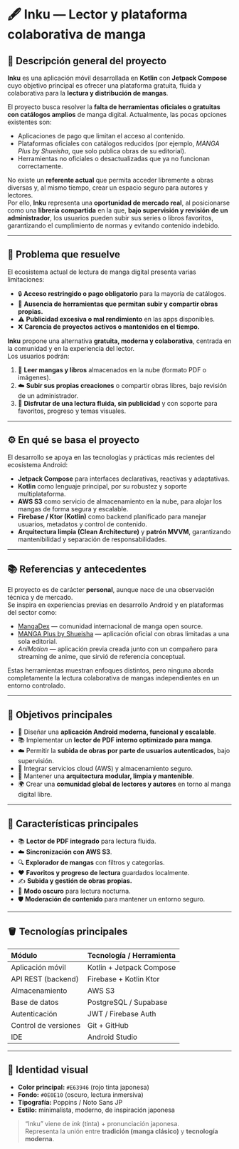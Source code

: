# 🖋️ Inku — Lector y plataforma colaborativa de manga

## 📌 Descripción general del proyecto

**Inku** es una aplicación móvil desarrollada en **Kotlin** con **Jetpack Compose** cuyo objetivo principal es ofrecer una plataforma gratuita, fluida y colaborativa para la **lectura y distribución de mangas**.

El proyecto busca resolver la **falta de herramientas oficiales o gratuitas con catálogos amplios** de manga digital. Actualmente, las pocas opciones existentes son:
- Aplicaciones de pago que limitan el acceso al contenido.  
- Plataformas oficiales con catálogos reducidos (por ejemplo, *MANGA Plus by Shueisha*, que solo publica obras de su editorial).  
- Herramientas no oficiales o desactualizadas que ya no funcionan correctamente.  

No existe un **referente actual** que permita acceder libremente a obras diversas y, al mismo tiempo, crear un espacio seguro para autores y lectores.  
Por ello, **Inku** representa una **oportunidad de mercado real**, al posicionarse como una **librería compartida** en la que, **bajo supervisión y revisión de un administrador**, los usuarios pueden subir sus series o libros favoritos, garantizando el cumplimiento de normas y evitando contenido indebido.

---

## 🎯 Problema que resuelve

El ecosistema actual de lectura de manga digital presenta varias limitaciones:

- 🔒 **Acceso restringido o pago obligatorio** para la mayoría de catálogos.  
- 🚫 **Ausencia de herramientas que permitan subir y compartir obras propias.**  
- ⚠️ **Publicidad excesiva o mal rendimiento** en las apps disponibles.  
- ❌ **Carencia de proyectos activos o mantenidos en el tiempo.**

**Inku** propone una alternativa **gratuita, moderna y colaborativa**, centrada en la comunidad y en la experiencia del lector.  
Los usuarios podrán:

1. 📖 **Leer mangas y libros** almacenados en la nube (formato PDF o imágenes).  
2. ☁️ **Subir sus propias creaciones** o compartir obras libres, bajo revisión de un administrador.  
3. 🚀 **Disfrutar de una lectura fluida, sin publicidad** y con soporte para favoritos, progreso y temas visuales.

---

## ⚙️ En qué se basa el proyecto

El desarrollo se apoya en las tecnologías y prácticas más recientes del ecosistema Android:

- **Jetpack Compose** para interfaces declarativas, reactivas y adaptativas.  
- **Kotlin** como lenguaje principal, por su robustez y soporte multiplataforma.  
- **AWS S3** como servicio de almacenamiento en la nube, para alojar los mangas de forma segura y escalable.  
- **Firebase / Ktor (Kotlin)** como backend planificado para manejar usuarios, metadatos y control de contenido.  
- **Arquitectura limpia (Clean Architecture)** y **patrón MVVM**, garantizando mantenibilidad y separación de responsabilidades.

---

## 📚 Referencias y antecedentes

El proyecto es de carácter **personal**, aunque nace de una observación técnica y de mercado.  
Se inspira en experiencias previas en desarrollo Android y en plataformas del sector como:

- [MangaDex](https://mangadex.org) — comunidad internacional de manga open source.  
- [MANGA Plus by Shueisha](https://mangaplus.shueisha.co.jp/updates) — aplicación oficial con obras limitadas a una sola editorial.  
- *AniMotion* — aplicación previa creada junto con un compañero para streaming de anime, que sirvió de referencia conceptual.  

Estas herramientas muestran enfoques distintos, pero ninguna aborda completamente la lectura colaborativa de mangas independientes en un entorno controlado.

---

## 🧠 Objetivos principales

- 🧩 Diseñar una **aplicación Android moderna, funcional y escalable**.  
- 📚 Implementar un **lector de PDF interno optimizado para manga**.  
- ☁️ Permitir la **subida de obras por parte de usuarios autenticados**, bajo supervisión.  
- 🔐 Integrar servicios cloud (AWS) y almacenamiento seguro.  
- 🧱 Mantener una **arquitectura modular, limpia y mantenible**.  
- 🌍 Crear una **comunidad global de lectores y autores** en torno al manga digital libre.

---

## 📱 Características principales

- 📚 **Lector de PDF integrado** para lectura fluida.  
- ☁️ **Sincronización con AWS S3**.  
- 🔍 **Explorador de mangas** con filtros y categorías.  
- ❤️ **Favoritos y progreso de lectura** guardados localmente.  
- ✍️ **Subida y gestión de obras propias.**  
- 🌙 **Modo oscuro** para lectura nocturna.  
- 🛡️ **Moderación de contenido** para mantener un entorno seguro.

---

## 🪣 Tecnologías principales

| Módulo | Tecnología / Herramienta |
|:--------|:--------------------------|
| Aplicación móvil | Kotlin + Jetpack Compose |
| API REST (backend) | Firebase + Kotlin Ktor | 
| Almacenamiento | AWS S3 |
| Base de datos | PostgreSQL / Supabase |
| Autenticación | JWT / Firebase Auth |
| Control de versiones | Git + GitHub |
| IDE | Android Studio |

---

## 🎨 Identidad visual

- **Color principal:** `#E63946` (rojo tinta japonesa)  
- **Fondo:** `#0E0E10` (oscuro, lectura inmersiva)  
- **Tipografía:** Poppins / Noto Sans JP  
- **Estilo:** minimalista, moderno, de inspiración japonesa

> “Inku” viene de *ink* (tinta) + pronunciación japonesa.  
> Representa la unión entre **tradición (manga clásico)** y **tecnología moderna**.